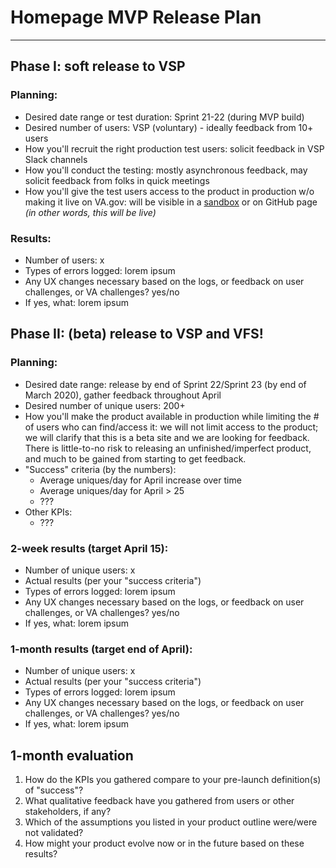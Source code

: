 # Homepage MVP Release Plan

---

## Phase I: soft release to VSP

### Planning:
- Desired date range or test duration: Sprint 21-22 (during MVP build)
- Desired number of users: VSP (voluntary) - ideally feedback from 10+ users
- How you'll recruit the right production test users: solicit feedback in VSP Slack channels
- How you'll conduct the testing: mostly asynchronous feedback, may solicit feedback from folks in quick meetings
- How you'll give the test users access to the product in production w/o making it live on VA.gov: will be visible in a [sandbox](https://doc-landing-page-mvp-tisq4.csb.app/) or on GitHub page _(in other words, this will be live)_

### Results:
- Number of users: x
- Types of errors logged: lorem ipsum
- Any UX changes necessary based on the logs, or feedback on user challenges, or VA challenges? yes/no 
- If yes, what: lorem ipsum

## Phase II: (beta) release to VSP and VFS!

### Planning:
- Desired date range: release by end of Sprint 22/Sprint 23 (by end of March 2020), gather feedback throughout April
- Desired number of unique users: 200+
- How you'll make the product available in production while limiting the # of users who can find/access it: we will not limit access to the product; we will clarify that this is a beta site and we are looking for feedback. There is little-to-no risk to releasing an unfinished/imperfect product, and much to be gained from starting to get feedback.
- "Success" criteria (by the numbers):
  - Average uniques/day for April increase over time
  - Average uniques/day for April > 25
  - ???
- Other KPIs: 
  - ???

### 2-week results (target April 15):
- Number of unique users: x
- Actual results (per your "success criteria")
- Types of errors logged: lorem ipsum
- Any UX changes necessary based on the logs, or feedback on user challenges, or VA challenges? yes/no 
- If yes, what: lorem ipsum

### 1-month results (target end of April): 
- Number of unique users: x
- Actual results (per your "success criteria")
- Types of errors logged: lorem ipsum
- Any UX changes necessary based on the logs, or feedback on user challenges, or VA challenges? yes/no 
- If yes, what: lorem ipsum

## 1-month evaluation

1. How do the KPIs you gathered compare to your pre-launch definition(s) of "success"?
1. What qualitative feedback have you gathered from users or other stakeholders, if any?
1. Which of the assumptions you listed in your product outline were/were not validated? 
1. How might your product evolve now or in the future based on these results?
